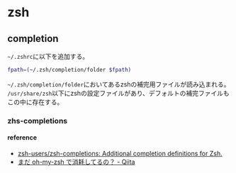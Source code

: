 # zsh

## completion
`~/.zshrc`に以下を追加する。

```zsh
fpath=(~/.zsh/completion/folder $fpath)
```
 
`~/.zsh/completion/folder`においてあるzshの補完用ファイルが読み込まれる。
`/usr/share/zsh`以下にzshの設定ファイルがあり、デフォルトの補完ファイルもこの中に存在する。

### zhs-completions

#### reference
* [zsh-users/zsh-completions: Additional completion definitions for Zsh.](https://github.com/zsh-users/zsh-completions)
* [まだ oh-my-zsh で消耗してるの？ - Qiita](http://qiita.com/b4b4r07/items/875235f6122a6d779306)
